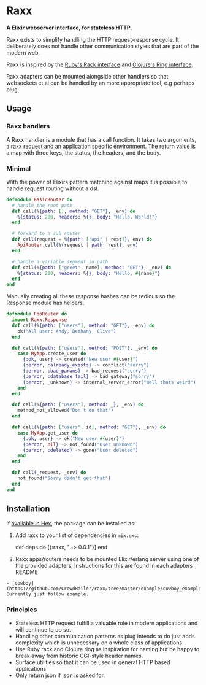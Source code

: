 # Raxx

**A Elixir webserver interface, for stateless HTTP.**

Raxx exists to simplify handling the HTTP request-response cycle.
It deliberately does not handle other communication styles that are part of the modern web.

Raxx is inspired by the [Ruby's Rack interface](http://rack.github.io/) and [Clojure's Ring interface](https://github.com/ring-clojure).

Raxx adapters can be mounted alongside other handlers so that websockets et al can be handled by an more appropriate tool, e.g perhaps plug.

## Usage

### Raxx handlers
A Raxx handler is a module that has a call function.
It takes two arguments, a raxx request and an application specific environment.
The return value is a map with three keys, the status, the headers, and the body.

### Minimal

With the power of Elixirs pattern matching against maps it is possible to handle request routing without a dsl.

```elixir
defmodule BasicRouter do
  # handle the root path
  def call(%{path: [], method: "GET"}, _env) do
    %{status: 200, headers: %{}, body: "Hello, World!"}
  end

  # forward to a sub router
  def call(request = %{path: ["api" | rest]}, env) do
    ApiRouter.call(%{request | path: rest}, env)
  end

  # handle a variable segment in path
  def call(%{path: ["greet", name], method: "GET"}, _env) do
    %{status: 200, headers: %{}, body: "Hello, #{name}"}
  end
end
```

Manually creating all these response hashes can be tedious so the Response module has helpers.

```elixir
defmodule FooRouter do
  import Raxx.Response
  def call(%{path: ["users"], method: "GET"}, _env) do
    ok("All user: Andy, Bethany, Clive")
  end

  def call(%{path: ["users"], method: "POST"}, _env) do
    case MyApp.create_user do
      {:ok, user} -> created("New user #{user}")
      {:error, :already_exists} -> conflict("sorry")
      {:error, :bad_params} -> bad_request("sorry")
      {:error, :database_fail} -> bad_gateway("sorry")
      {:error, _unknown} -> internal_server_error("Well thats weird")
    end
  end

  def call(%{path: ["users"], method: _}, _env) do
    method_not_allowed("Don't do that")
  end

  def call(%{path: ["users", id], method: "GET"}, _env) do
    case MyApp.get_user do
      {:ok, user} -> ok("New user #{user}")
      {:error, nil} -> not_found("User unknown")
      {:error, :deleted} -> gone("User deleted")
    end
  end

  def call(_request, _env) do
    not_found("Sorry didn't get that")
  end
end
```

## Installation

If [available in Hex](https://hex.pm/docs/publish), the package can be installed as:

  1. Add raxx to your list of dependencies in `mix.exs`:

        def deps do
          [{:raxx, "~> 0.0.1"}]
        end

  2. Raxx apps/routers needs to be mounted Elixir/erlang server using one of the provided adapters. Instructions for this are found in each adapters README

    - [cowboy](https://github.com/CrowdHailer/raxx/tree/master/example/cowboy_example). Currently just follow example.


### Principles

- Stateless HTTP request fulfill a valuable role in modern applications and will continue to do so.
- Handling other communication patterns as plug intends to do just adds complexity which is unnecessary on a whole class of applications.
- Use Ruby rack and Clojure ring as inspiration for naming but be happy to break away from historic CGI-style header names.
- Surface utilities so that it can be used in general HTTP based applications
- Only return json if json is asked for.
